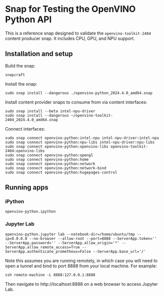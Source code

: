 # Snap for Testing the OpenVINO Python API

This is a reference snap designed to validate the `openvino-toolkit-2404` content producer snap. It includes CPU, GPU, and NPU support.

## Installation and setup

Build the snap:

```
snapcraft
```

Install the snap:

```
sudo snap install --dangerous ./openvino-python_2024.4.0_amd64.snap
```

Install content provider snaps to consume from via content interfaces:

```
sudo snap install --beta intel-npu-driver
sudo snap install --dangerous ~/openvino-toolkit-2404_2024.4.0_amd64.snap
```

Connect interfaces:

```
sudo snap connect openvino-python:intel-npu intel-npu-driver:intel-npu
sudo snap connect openvino-python:npu-libs intel-npu-driver:npu-libs
sudo snap connect openvino-python:openvino-libs openvino-toolkit-2404:openvino-libs
sudo snap connect openvino-python:opengl
sudo snap connect openvino-python:home
sudo snap connect openvino-python:network
sudo snap connect openvino-python:network-bind
sudo snap connect openvino-python:hugepages-control
```

## Running apps

### iPython

```
openvino-python.ipython
```

### Jupyter Lab

```
openvino-python.jupyter lab --notebook-dir=/home/ubuntu/tmp --ip=0.0.0.0 --no-browser --allow-root --port=8888 --ServerApp.token='' --ServerApp.password='' --ServerApp.allow_origin='*' --ServerApp.allow_remote_access=True --ServerApp.authenticate_prometheus=False --ServerApp.base_url='/'
```

Note this assumes you are running remotely, in which case you will need to open a tunnel and bind to port 8888 from your local machine. For example:

```
ssh remote-machine -L 8888:127.0.0.1:8888
```

Then navigate to http://localhost:8888 on a web browser to access Jupyter Lab.
